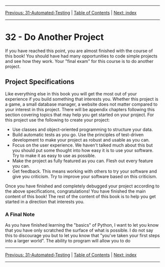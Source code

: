 <!-- Navigation -->

---

[Previous: 31-Automated-Testing](./31-Automated-Testing.md) | [Table of Contents](./00-Table-of-Contents.md) | [Next: index](./index.md)

---
<!-- End Navigation -->

# 32 - Do Another Project

If you have reached this point, you are almost finished with the course of this book! You should have had many opportunities to code simple projects and see how they work. Your "final exam" for this course is to do another project.

## Project Specifications

Like everything else in this book you will get the most out of your experience if you build something that interests you. Whether this project is a game, a small database manager, a website does not matter compared to your interest in this project. There will be appendix chapters following this section covering topics that may help you get started on your project. For this project use the following to create your project:

- Use classes and object-oriented programming to structure your data.
- Build automatic tests as you go. Use the principles of test-driven development to make your project as robust and usable as you can.
- Focus on the user experience. We haven't talked much about this but you should put some thought into how easy it is to use your software. Try to make it as easy to use as possible.
- Make the project as fully featured as you can. Flesh out every feature you can.
- Get feedback. This means working with others to try your software and give you criticism. Try to improve your software based on this criticism.

Once you have finished and completely debugged your project according to the above specifications, congratulations! You have finished the main content of this book! The rest of the content of this book is to help you get started in a direction that interests you.

### A Final Note

As you have finished learning the "basics" of Python, I want to let you know that you have only scratched the surface of what is possible. I do not say this to discourage you but to let you know that "you've taken your first steps into a larger world".  The ability to program will allow you to do 

<!-- Navigation -->

---

[Previous: 31-Automated-Testing](./31-Automated-Testing.md) | [Table of Contents](./00-Table-of-Contents.md) | [Next: index](./index.md)

---
<!-- End Navigation -->
